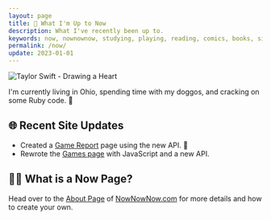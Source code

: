 ```yaml
---
layout: page
title: 📆 What I'm Up to Now
description: What I've recently been up to.
keywords: now, nownownow, studying, playing, reading, comics, books, side projects, games, ruby, rails, golang, tv shows, movies
permalink: /now/
update: 2023-01-01
---
```


![Taylor Swift - Drawing a Heart][taylor swift - drawing a heart]

I'm currently living in Ohio, spending time with my doggos, and cracking on some Ruby code. 🐾 

<!--
## 📚 Software Development Studies

* _TBD_.


## 🎮 Playing Until Credits


* _Wildermyth_ on PC.
* _Tales of Arise_ on Xbox Series X.
* _Down the Rabbit Hole_ on Oculus Quest 2.
* _Moss_ on Oculus Quest 2.

### 🏁 Recently Beaten

* _Life is Strange: True Colors_ on Xbox Series X. 💚
* _Unpacking_ on Xbox Series X. 💚
* _Evoland_ on Nintendo Switch.
* _West of Loathing_ on Nintendo Switch.
* _Death's Door_ on Xbox Series X. 💚
* _To Be Or Not To Be_ on Nintendo Switch.
* _Pupperazzi_ on Xbox Series X. 💚

## 📖 Books and Comics

* [House of X / Powers of X](https://www.amazon.com/House-X-Powers/dp/1846533880/)
* [Saga - Volume 5](https://imagecomics.com/comics/series/saga)
  * Such a wonderful series.

### 📘 Recently Completed

* [Wonder Woman: Future State](https://www.amazon.com/Future-State-2021-Wonder-Woman-ebook/dp/B097KN9HFS/)
  * Yara Flor is a new favorite. 💛
  * Jen bartel's art is just simply mind-blowing. 🤯
* [Batman and Harley Quinn](https://www.amazon.com/Batman-Harley-Quinn-Ty-Templeton/dp/1401288995/)
  * Enjoyed this quite a lot. ❤️🖤
* [Harley Quinn: No Good Deed Vol 1](https://www.amazon.com/Harley-Quinn-Vol-Good-Deed/dp/1779513461/)
  * I really enjoyed the story. 
  * It’s always interesting to see how different art styles work, and this one made me smile A LOT. ❤️🖤
* [Harley Quinn: A Celebration of 25 Years](https://www.amazon.com/Harley-Quinn-Celebration-25-Years/dp/1401275990/)
  * A Christmas gift I couldn't be more happy about.
* [Moon Knight By Bendis & Maleev: The Complete Collection](https://www.amazon.com/Moon-Knight-Bendis-Maleev-Collection/dp/1302933620/)
  * What a great read.


## 📺 Shows and Movies

* _TBD_.


### 🎞 Recently Watched

* Walk Hard: The Dewey Cox Story
  * Been meaning to watch this for quite some time.
  * Enjoyed it a lot.
* Bill & Ted's Excellent Adventure
  * What a wonderful rewatch.
  * Looks and sounds amazing on the new TV. 📺
* Dr. Strange in the Multiverse of Madness
  * Loved Wanda.
  * America Chavez... I can't wait to see where they take her character.
* No Time to Die
  * Really enjoyed it.
  * Fitting finale for Craig. 🎬
  * Leá Seydoux killed it. So good!
  * Ana de Armas' role was a lot of fun. 💃
* Blade Runner 2049
  * A solid follow-up that was quite enjoyable.
  * Ana de Armas is such a talent. 🤩
  * Ryan Gosling was amazing. 😮
* Bill & Ted Face The Music 🎸✨✨
  * Rang in the New Years with it. 🥳
  * What a wonderful, feel good movie!
  * Tears of happiness while watching it. 🥲
* The Matrix Resurrections
  * Absolutely loved it. 💖
  * I am smitten with _Bugs_! 💙
    * Jessica Henwick did such a fantastic job. 

## 🛠 Side Projects


### 🔨 Current

* _TBD_



### 🔜 In The Works

* _TBD_


### ☑️ Completed

* Created a [static api][api] for personal use.
-->

## 🌐 Recent Site Updates

* Created a [Game Report](/game-report/) page using the new API. 📒
* Rewrote the [Games page](/games/) with JavaScript and a new API.

## 🙋‍♀️ What is a Now Page?

Head over to the [About Page][now - about] of [NowNowNow.com][now - home] for more details and how to create your own.

[ruby]: https://www.ruby-lang.org/en/
[ruby 2.7]: https://rubyreferences.github.io/rubychanges/2.7.html
[ruby 3.0]: https://rubyreferences.github.io/rubychanges/3.0.html
[ruby 3.1]: https://rubyreferences.github.io/rubychanges/3.1.html
[ruby 3.2]: https://rubyreferences.github.io/rubychanges/3.2.html
[ractors]: https://rubyreferences.github.io/rubychanges/3.0.html#ractors
[rails]: https://rubyonrails.org/
[rails 6.0]: https://edgeguides.rubyonrails.org/6_0_release_notes.html
[rails 6.1]: https://edgeguides.rubyonrails.org/6_1_release_notes.html
[rails 7.0]: https://edgeguides.rubyonrails.org/7_0_release_notes.html
[taylor swift - drawing a heart]: /assets/images/now/taylor-swift-drawing-a-heart.gif
[now - about]: https://nownownow.com/about 
[now - home]: https://nownownow.com
[go date format]: https://godateformat.com
[api]: https://api.trueheart78.com
